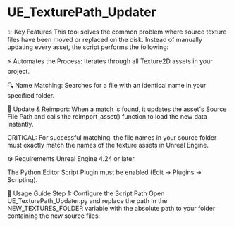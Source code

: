 # UE_TexturePath_Updater

✨ Key Features
This tool solves the common problem where source texture files have been moved or replaced on the disk. Instead of manually updating every asset, the script performs the following:

⚡️ Automates the Process: Iterates through all Texture2D assets in your project.

🔍 Name Matching: Searches for a file with an identical name in your specified folder.

🔄 Update & Reimport: When a match is found, it updates the asset's Source File Path and calls the reimport_asset() function to load the new data instantly.

CRITICAL: For successful matching, the file names in your source folder must exactly match the names of the texture assets in Unreal Engine.

⚙️ Requirements
Unreal Engine 4.24 or later.

The Python Editor Script Plugin must be enabled (Edit → Plugins → Scripting).

🚀 Usage Guide
Step 1: Configure the Script Path
Open UE_TexturePath_Updater.py and replace the path in the NEW_TEXTURES_FOLDER variable with the absolute path to your folder containing the new source files:
